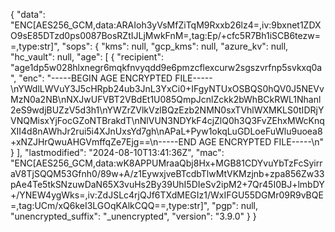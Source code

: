 {
  "data": "ENC[AES256_GCM,data:ARAIoh3yVsMfZiTqM9Rxxb26lz4=,iv:9bxnet1ZDXO9sE85DTzd0ps0087BosRZtIJLjMwkFnM=,tag:Ep/+cfc5R7Bh1iSCB6tezw==,type:str]",
  "sops": {
    "kms": null,
    "gcp_kms": null,
    "azure_kv": null,
    "hc_vault": null,
    "age": [
      {
        "recipient": "age1dp5w028hlxnegr6mqkfnvyqdd9e6pmzcflexcurw2sgszvrfnp5svkxq0a",
        "enc": "-----BEGIN AGE ENCRYPTED FILE-----\nYWdlLWVuY3J5cHRpb24ub3JnL3YxCi0+IFgyNTUxOSBQS0hQV0J5NEVvMzN0a2NB\nNXJwUFVBT2VBdEt1U085QmpJcnlZckk2bWhBCkRWL1Nhanl2eS9wdjBUZzV5d3h1\nYWZrZVlkVzlBQzEzb2NMN0sxTVhlWXMKLS0tIDRjYVNQMisxYjFocGZoNTBrakdT\nNlVUN3NDYkF4cjZlQ0h3Q3FvZEhxMWcKnqXII4d8nAWhJr2rui5i4XJnUxsYd7gh\nAPaL+Pyw1okqLuGDLoeFuWlu9uoea8+xNZJHrQwuAHGVmffqZe7Ejg==\n-----END AGE ENCRYPTED FILE-----\n"
      }
    ],
    "lastmodified": "2024-08-10T13:41:36Z",
    "mac": "ENC[AES256_GCM,data:wK8APPUMraaQbj8Hx+MGB81CDYvuYbTzFcSyirraV8TjSQQM53Gfnh0/89w+A/z1EywxjveBTcdbTlwMtVKMzjnb+zpa856Zw33pAe4Te5tkSNzuwDaN65X3vuHs2By39UhI5DIeSv2ipM2+7Qr45I0BJ+lmbDY+/YNEW4ygWks=,iv:ZdJSLc4rjQJf6TXdMEGIz1/WxIFGU55DGMr09R9vBQE=,tag:UCm/xQ6keI3LGOqKAlkCQQ==,type:str]",
    "pgp": null,
    "unencrypted_suffix": "_unencrypted",
    "version": "3.9.0"
  }
}